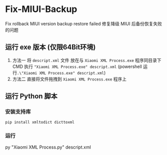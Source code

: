 # Fix-MIUI-Backup
Fix rollback MIUI version backup restore failed
修复降级 MIUI 后备份恢复失败的问题

## 运行 exe 版本 (仅限64Bit环境)
1. 方法一 将 `descript.xml` 文件 放在与 `Xiaomi XML Process.exe` 程序同目录下 CMD 执行 `"Xiaomi XML Process.exe" descript.xml` (powershell 运行`.\"Xiaomi XML Process.exe" descript.xml`)
2. 方法二 直接将文件拖拽到 `Xiaomi XML Process.exe` 程序上

## 运行 Python 脚本
### 安装支持库
`pip install xmltodict dicttoxml`
### 运行
py "Xiaomi XML Process.py" descript.xml
